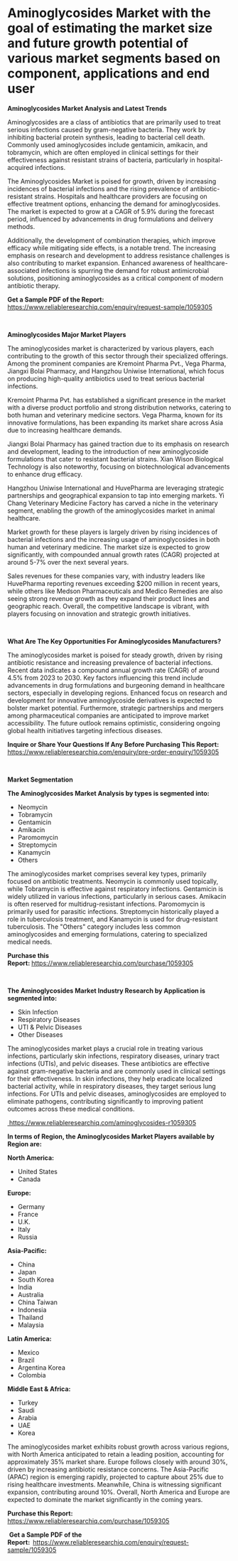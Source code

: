 <p><h1>Aminoglycosides Market with the goal of estimating the market size and future growth potential of various market segments based on component, applications and end user</h1></p><p><strong>Aminoglycosides Market Analysis and Latest Trends</strong></p>
<p><p>Aminoglycosides are a class of antibiotics that are primarily used to treat serious infections caused by gram-negative bacteria. They work by inhibiting bacterial protein synthesis, leading to bacterial cell death. Commonly used aminoglycosides include gentamicin, amikacin, and tobramycin, which are often employed in clinical settings for their effectiveness against resistant strains of bacteria, particularly in hospital-acquired infections.</p><p>The Aminoglycosides Market is poised for growth, driven by increasing incidences of bacterial infections and the rising prevalence of antibiotic-resistant strains. Hospitals and healthcare providers are focusing on effective treatment options, enhancing the demand for aminoglycosides. The market is expected to grow at a CAGR of 5.9% during the forecast period, influenced by advancements in drug formulations and delivery methods.</p><p>Additionally, the development of combination therapies, which improve efficacy while mitigating side effects, is a notable trend. The increasing emphasis on research and development to address resistance challenges is also contributing to market expansion. Enhanced awareness of healthcare-associated infections is spurring the demand for robust antimicrobial solutions, positioning aminoglycosides as a critical component of modern antibiotic therapy.</p></p>
<p><strong>Get a Sample PDF of the Report:&nbsp;</strong> <a href="https://www.reliableresearchiq.com/enquiry/request-sample/1059305?utm_campaign=3096&utm_medium=2&utm_source=Github&utm_content=ia&utm_term=19042025&utm_id=aminoglycosides">https://www.reliableresearchiq.com/enquiry/request-sample/1059305</a></p>
<p>&nbsp;</p>
<p><strong>Aminoglycosides Major Market Players</strong></p>
<p><p>The aminoglycosides market is characterized by various players, each contributing to the growth of this sector through their specialized offerings. Among the prominent companies are Kremoint Pharma Pvt., Vega Pharma, Jiangxi Bolai Pharmacy, and Hangzhou Uniwise International, which focus on producing high-quality antibiotics used to treat serious bacterial infections. </p><p>Kremoint Pharma Pvt. has established a significant presence in the market with a diverse product portfolio and strong distribution networks, catering to both human and veterinary medicine sectors. Vega Pharma, known for its innovative formulations, has been expanding its market share across Asia due to increasing healthcare demands.</p><p>Jiangxi Bolai Pharmacy has gained traction due to its emphasis on research and development, leading to the introduction of new aminoglycoside formulations that cater to resistant bacterial strains. Xian Wison Biological Technology is also noteworthy, focusing on biotechnological advancements to enhance drug efficacy.</p><p>Hangzhou Uniwise International and HuvePharma are leveraging strategic partnerships and geographical expansion to tap into emerging markets. Yi Chang Veterinary Medicine Factory has carved a niche in the veterinary segment, enabling the growth of the aminoglycosides market in animal healthcare.</p><p>Market growth for these players is largely driven by rising incidences of bacterial infections and the increasing usage of aminoglycosides in both human and veterinary medicine. The market size is expected to grow significantly, with compounded annual growth rates (CAGR) projected at around 5-7% over the next several years.</p><p>Sales revenues for these companies vary, with industry leaders like HuvePharma reporting revenues exceeding $200 million in recent years, while others like Medson Pharmaceuticals and Medico Remedies are also seeing strong revenue growth as they expand their product lines and geographic reach. Overall, the competitive landscape is vibrant, with players focusing on innovation and strategic growth initiatives.</p></p>
<p>&nbsp;</p>
<p><strong>What Are The Key Opportunities For Aminoglycosides Manufacturers?</strong></p>
<p><p>The aminoglycosides market is poised for steady growth, driven by rising antibiotic resistance and increasing prevalence of bacterial infections. Recent data indicates a compound annual growth rate (CAGR) of around 4.5% from 2023 to 2030. Key factors influencing this trend include advancements in drug formulations and burgeoning demand in healthcare sectors, especially in developing regions. Enhanced focus on research and development for innovative aminoglycoside derivatives is expected to bolster market potential. Furthermore, strategic partnerships and mergers among pharmaceutical companies are anticipated to improve market accessibility. The future outlook remains optimistic, considering ongoing global health initiatives targeting infectious diseases.</p></p>
<p><strong>Inquire or Share Your Questions If Any Before Purchasing This Report:</strong> <a href="https://www.reliableresearchiq.com/enquiry/pre-order-enquiry/1059305?utm_campaign=3096&utm_medium=2&utm_source=Github&utm_content=ia&utm_term=19042025&utm_id=aminoglycosides">https://www.reliableresearchiq.com/enquiry/pre-order-enquiry/1059305</a></p>
<p>&nbsp;</p>
<p><strong>Market Segmentation</strong></p>
<p><strong>The Aminoglycosides Market Analysis by types is segmented into:</strong></p>
<p><ul><li>Neomycin</li><li>Tobramycin</li><li>Gentamicin</li><li>Amikacin</li><li>Paromomycin</li><li>Streptomycin</li><li>Kanamycin</li><li>Others</li></ul></p>
<p><p>The aminoglycosides market comprises several key types, primarily focused on antibiotic treatments. Neomycin is commonly used topically, while Tobramycin is effective against respiratory infections. Gentamicin is widely utilized in various infections, particularly in serious cases. Amikacin is often reserved for multidrug-resistant infections. Paromomycin is primarily used for parasitic infections. Streptomycin historically played a role in tuberculosis treatment, and Kanamycin is used for drug-resistant tuberculosis. The "Others" category includes less common aminoglycosides and emerging formulations, catering to specialized medical needs.</p></p>
<p><strong>Purchase this Report:&nbsp;</strong><a href="https://www.reliableresearchiq.com/purchase/1059305?utm_campaign=3096&utm_medium=2&utm_source=Github&utm_content=ia&utm_term=19042025&utm_id=aminoglycosides">https://www.reliableresearchiq.com/purchase/1059305</a></p>
<p>&nbsp;</p>
<p><strong>The Aminoglycosides Market Industry Research by Application is segmented into:</strong></p>
<p><ul><li>Skin Infection</li><li>Respiratory Diseases</li><li>UTI & Pelvic Diseases</li><li>Other Diseases</li></ul></p>
<p><p>The aminoglycosides market plays a crucial role in treating various infections, particularly skin infections, respiratory diseases, urinary tract infections (UTIs), and pelvic diseases. These antibiotics are effective against gram-negative bacteria and are commonly used in clinical settings for their effectiveness. In skin infections, they help eradicate localized bacterial activity, while in respiratory diseases, they target serious lung infections. For UTIs and pelvic diseases, aminoglycosides are employed to eliminate pathogens, contributing significantly to improving patient outcomes across these medical conditions.</p></p>
<p><a href="https://www.reliableresearchiq.com/aminoglycosides-r1059305?utm_campaign=3096&utm_medium=2&utm_source=Github&utm_content=ia&utm_term=19042025&utm_id=aminoglycosides">&nbsp;https://www.reliableresearchiq.com/aminoglycosides-r1059305</a></p>
<p><strong>In terms of Region, the Aminoglycosides Market Players available by Region are:</strong></p>
<p>
    <p> <strong> North America: </strong>
        <ul>
            <li>United States</li>
            <li>Canada</li>
        </ul>
        </p> 
    <p> <strong> Europe: </strong>
        <ul>
            <li>Germany</li>
            <li>France</li>
            <li>U.K.</li>
            <li>Italy</li>
            <li>Russia</li>
        </ul>
        </p> 
    <p> <strong> Asia-Pacific: </strong>
        <ul>
            <li>China</li>
            <li>Japan</li>
            <li>South Korea</li>
            <li>India</li>
            <li>Australia</li>
            <li>China Taiwan</li>
            <li>Indonesia</li>
            <li>Thailand</li>
            <li>Malaysia</li>
        </ul>
        </p> 
    <p> <strong> Latin America: </strong>
        <ul>
            <li>Mexico</li>
            <li>Brazil</li>
            <li>Argentina Korea</li>
            <li>Colombia</li>
        </ul>
        </p> 
    <p> <strong> Middle East & Africa: </strong>
        <ul>
            <li>Turkey</li>
            <li>Saudi</li>
            <li>Arabia</li>
            <li>UAE</li>
            <li>Korea</li>
        </ul>
    </p>
    </p>
<p><p>The aminoglycosides market exhibits robust growth across various regions, with North America anticipated to retain a leading position, accounting for approximately 35% market share. Europe follows closely with around 30%, driven by increasing antibiotic resistance concerns. The Asia-Pacific (APAC) region is emerging rapidly, projected to capture about 25% due to rising healthcare investments. Meanwhile, China is witnessing significant expansion, contributing around 10%. Overall, North America and Europe are expected to dominate the market significantly in the coming years.</p></p>
<p><strong>Purchase this Report: </strong><a href="https://www.reliableresearchiq.com/purchase/1059305?utm_campaign=3096&utm_medium=2&utm_source=Github&utm_content=ia&utm_term=19042025&utm_id=aminoglycosides">https://www.reliableresearchiq.com/purchase/1059305</a></p>
<p>&nbsp;<strong>Get a Sample PDF of the Report:&nbsp;&nbsp;</strong><a href="https://www.reliableresearchiq.com/enquiry/request-sample/1059305?utm_campaign=3096&utm_medium=2&utm_source=Github&utm_content=ia&utm_term=19042025&utm_id=aminoglycosides">https://www.reliableresearchiq.com/enquiry/request-sample/1059305</a></p>
<p><strong></strong></p>
<p><p></p><p></p><p></p></p>